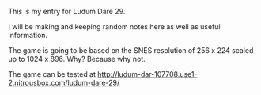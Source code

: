 This is my entry for Ludum Dare 29.

I will be making and keeping random notes here as well as useful information.

The game is going to be based on the SNES resolution of 256 x 224 scaled up to 1024 x 896. Why? Because why not.

The game can be tested at http://ludum-dar-107708.use1-2.nitrousbox.com/ludum-dare-29/